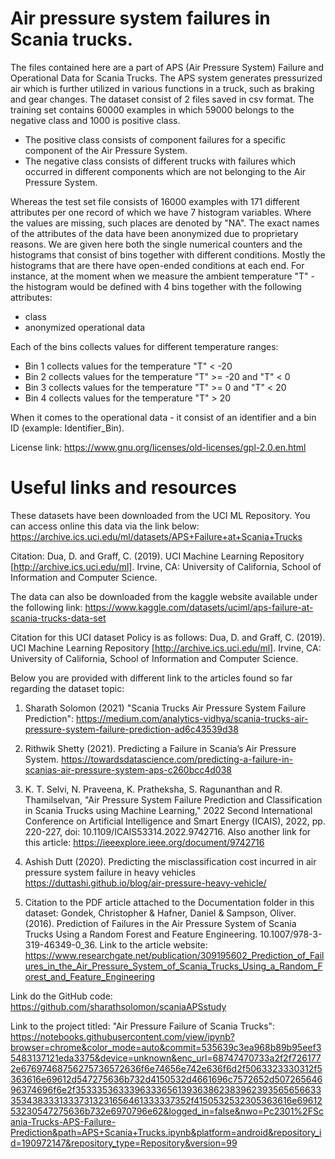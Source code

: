 # Air pressure system failures in Scania trucks.


The files contained here are a part of APS (Air Pressure System) Failure and Operational Data for Scania Trucks. The APS system generates pressurized air which is further utilized in various functions in a truck, such as braking and gear changes.
The dataset consist of 2 files saved in csv format.
The training set contains 60000 examples in which 59000 belongs to the negative class and 1000 is positive class.
* The positive class consists of component failures for a specific component of the Air Pressure System.
* The negative class consists of different trucks with failures which occurred in different components which are not belonging to the Air Pressure System.

Whereas the test set file consists of 16000 examples with 171 different attributes per one record of which we have 7 histogram variables. Where the values are missing, such places are denoted by "NA".
The exact names of the attributes of the data have been anonymized due to proprietary reasons.
We are given here both the single numerical counters and the histograms that consist of bins together with different conditions.
Mostly the histograms that are there have open-ended conditions at each end. For instance, at the moment when we measure the ambient temperature "T" - the histogram would be defined with 4 bins together with the following attributes:
- class
- anonymized operational data

Each of the bins collects values for different temperature ranges:
- Bin 1 collects values for the temperature "T" < -20
- Bin 2 collects values for the temperature "T" >= -20 and "T" < 0
- Bin 3 collects values for the temperature "T" >= 0 and "T" < 20
- Bin 4 collects values for the temperature "T" > 20

When it comes to the operational data - it consist of an identifier and a bin ID (example: Identifier_Bin).

License link: https://www.gnu.org/licenses/old-licenses/gpl-2.0.en.html

# Useful links and resources

These datasets have been downloaded from the UCI ML Repository. You can access online this data via the link below:
https://archive.ics.uci.edu/ml/datasets/APS+Failure+at+Scania+Trucks

Citation: Dua, D. and Graff, C. (2019). UCI Machine Learning Repository [http://archive.ics.uci.edu/ml]. Irvine, CA: University of California, School of Information and Computer Science.


The data can also be downloaded from the kaggle website available under the following link:
https://www.kaggle.com/datasets/uciml/aps-failure-at-scania-trucks-data-set


Citation for this UCI dataset Policy is as follows:
Dua, D. and Graff, C. (2019). UCI Machine Learning Repository [http://archive.ics.uci.edu/ml]. Irvine, CA: University of California, School of Information and Computer Science.

Below you are provided with different link to the articles found so far regarding the dataset topic:

1) Sharath Solomon (2021) "Scania Trucks Air Pressure System Failure Prediction": 
https://medium.com/analytics-vidhya/scania-trucks-air-pressure-system-failure-prediction-ad6c43539d38

2) Rithwik Shetty (2021). Predicting a Failure in Scania’s Air Pressure System.
https://towardsdatascience.com/predicting-a-failure-in-scanias-air-pressure-system-aps-c260bcc4d038

3) K. T. Selvi, N. Praveena, K. Pratheksha, S. Ragunanthan and R. Thamilselvan, "Air Pressure System Failure Prediction and Classification in Scania Trucks using Machine Learning," 2022 Second International Conference on Artificial Intelligence and Smart Energy (ICAIS), 2022, pp. 220-227, doi: 10.1109/ICAIS53314.2022.9742716.
Also another link for this article: https://ieeexplore.ieee.org/document/9742716

4) Ashish Dutt (2020). Predicting the misclassification cost incurred in air pressure system failure in heavy vehicles
https://duttashi.github.io/blog/air-pressure-heavy-vehicle/

5) Citation to the PDF article attached to the Documentation folder in this dataset:
Gondek, Christopher & Hafner, Daniel & Sampson, Oliver. (2016). Prediction of Failures in the Air Pressure System of Scania Trucks Using a Random Forest and Feature Engineering. 10.1007/978-3-319-46349-0_36. 
Link to the article website: https://www.researchgate.net/publication/309195602_Prediction_of_Failures_in_the_Air_Pressure_System_of_Scania_Trucks_Using_a_Random_Forest_and_Feature_Engineering


Link do the GitHub code: https://github.com/sharathsolomon/scaniaAPSstudy

Link to the project titled: "Air Pressure Failure of Scania Trucks":
https://notebooks.githubusercontent.com/view/ipynb?browser=chrome&color_mode=auto&commit=535639c3ea968b89b95eef35483137121eda3375&device=unknown&enc_url=68747470733a2f2f7261772e67697468756275736572636f6e74656e742e636f6d2f5063323330312f5363616e69612d547275636b732d4150532d4661696c7572652d50726564696374696f6e2f353335363339633365613936386238396239356565663335343833313337313231656461333337352f4150532532305363616e6961253230547275636b732e6970796e62&logged_in=false&nwo=Pc2301%2FScania-Trucks-APS-Failure-Prediction&path=APS+Scania+Trucks.ipynb&platform=android&repository_id=190972147&repository_type=Repository&version=99
